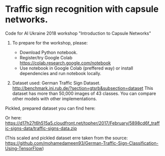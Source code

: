 # Traffic sign recognition with capsule networks.

Code for AI Ukraine 2018 workshop "Introduction to Capsule Networks"

1. To prepare for the workshop, please:

    - Download Python notebook.
    - Register/try Google Colab https://colab.research.google.com/notebook
    - Use notebook in Google Colab (preffered way) or install dependencies and run notebook locally.
            
3. Dataset used: German Traffic Sign Dataset. http://benchmark.ini.rub.de/?section=gtsrb&subsection=dataset
This dataset has more than 50,000 images of 43 classes.
You can compare other models with other implementations.

Pickled, prepared dataset you can find here: 

Or here: https://d17h27t6h515a5.cloudfront.net/topher/2017/February/5898cd6f_traffic-signs-data/traffic-signs-data.zip

(This scaled and pickled dataset erre taken from the source:
https://github.com/mohamedameen93/German-Traffic-Sign-Classification-Using-TensorFlow)



